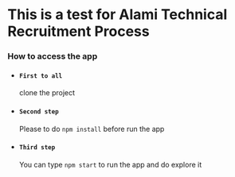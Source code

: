 # This is a test for Alami Technical Recruitment Process

### How to access the app

- #### `First to all`

  clone the project

- #### `Second step`

  Please to do `npm install` before run the app

- #### `Third step`

  You can type `npm start` to run the app and do explore it
